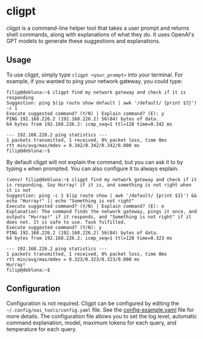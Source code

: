 # cligpt
cligpt is a command-line helper tool that takes a user prompt and returns shell commands, along with explanations of what they do. It uses OpenAI's GPT models to generate these suggestions and explanations.

## Usage
To use cligpt, simply type `cligpt <your_prompt>` into your terminal. For example, if you wanted to ping your network gateway, you could type:

```
filip@debluna:~$ cligpt find my network gateway and check if it is responding
Suggestion: ping $(ip route show default | awk '/default/ {print $3}') -c 1
Execute suggested command? (Y/N) | Explain command? (E): y
PING 192.168.226.2 (192.168.226.2) 56(84) bytes of data.
64 bytes from 192.168.226.2: icmp_seq=1 ttl=128 time=0.342 ms

--- 192.168.226.2 ping statistics ---
1 packets transmitted, 1 received, 0% packet loss, time 0ms
rtt min/avg/max/mdev = 0.342/0.342/0.342/0.000 ms
filip@debluna:~$

```
By default cligpt will not explain the command, but you can ask it to by typing `e` when prompted. You can also configure it to always explain.

```
(venv) filip@debluna:~$ cligpt find my network gateway and check if it is responding. Say Hurray! if it is, and something is not right when it is not
Suggestion: ping -c 1 $(ip route show | awk '/default/ {print $3}') && echo "Hurray!" || echo "Something is not right"
Execute suggested command? (Y/N) | Explain command? (E): e
Explanation: The command finds the network gateway, pings it once, and outputs "Hurray!" if it responds, and "Something is not right" if it does not. It is safe to use. Task fulfilled.
Execute suggested command? (Y/N): y
PING 192.168.226.2 (192.168.226.2) 56(84) bytes of data.
64 bytes from 192.168.226.2: icmp_seq=1 ttl=128 time=0.323 ms

--- 192.168.226.2 ping statistics ---
1 packets transmitted, 1 received, 0% packet loss, time 0ms
rtt min/avg/max/mdev = 0.323/0.323/0.323/0.000 ms
Hurray!
filip@debluna:~$

```

## Configuration
Configuration is not required. Cligpt can be configured by editing the `~/.config/oai_tools/config.yaml` file. See the [config-example.yaml](config-example.yaml) file for more details.
The configuration file allows you to set the log level, automatic command explanation, model, maximum tokens for each query, and temperature for each query.
